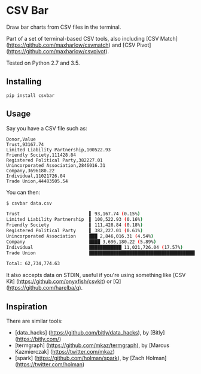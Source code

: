 CSV Bar
=======

Draw bar charts from CSV files in the terminal.

Part of a set of terminal-based CSV tools, also including [CSV Match] (https://github.com/maxharlow/csvmatch) and [CSV Pivot] (https://github.com/maxharlow/csvpivot).

Tested on Python 2.7 and 3.5.


Installing
----------

    pip install csvbar


Usage
-----

Say you have a CSV file such as:

```
Donor,Value
Trust,93167.74
Limited Liability Partnership,100522.93
Friendly Society,111428.84
Registered Political Party,382227.01
Unincorporated Association,2846016.31
Company,3696180.22
Individual,11021726.04
Trade Union,44483505.54
```

You can then:

```bash
$ csvbar data.csv

Trust                          ▌ 93,167.74 (0.15%)
Limited Liability Partnership  ▌ 100,522.93 (0.16%)
Friendly Society               ▌ 111,428.84 (0.18%)
Registered Political Party     ▌ 382,227.01 (0.61%)
Unincorporated Association     ███ 2,846,016.31 (4.54%)
Company                        ████ 3,696,180.22 (5.89%)
Individual                     ████████████ 11,021,726.04 (17.57%)
Trade Union                    ██████████████████████████████████████████████████ 44,483,505.54 (70.91%)

Total: 62,734,774.63
```

It also accepts data on STDIN, useful if you're using something like [CSV Kit] (https://github.com/onyxfish/csvkit) or [Q] (https://github.com/harelba/q).


Inspiration
-----------

There are similar tools:

 * [data_hacks] (https://github.com/bitly/data_hacks), by [Bitly] (https://bitly.com/)
 * [termgraph] (https://github.com/mkaz/termgraph), by [Marcus Kazmierczak] (https://twitter.com/mkaz)
 * [spark] (https://github.com/holman/spark), by [Zach Holman] (https://twitter.com/holman)
